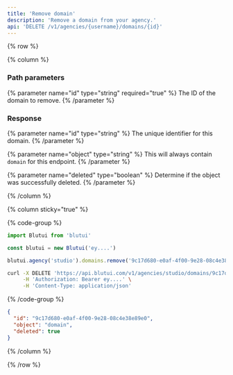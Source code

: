 ```yaml
---
title: 'Remove domain'
description: 'Remove a domain from your agency.'
api: 'DELETE /v1/agencies/{username}/domains/{id}'
---
```


{% row %}

{% column %}
### Path parameters

{% parameter name="id" type="string" required="true" %}
The ID of the domain to remove.
{% /parameter %}

### Response

{% parameter name="id" type="string" %}
The unique identifier for this domain.
{% /parameter %}

{% parameter name="object" type="string" %}
This will always contain `domain` for this endpoint.
{% /parameter %}

{% parameter name="deleted" type="boolean" %}
Determine if the object was successfully deleted.
{% /parameter %}

{% /column %}

{% column sticky="true" %}

{% code-group %}

```ts {% process=false filename="Node.js" %}
import Blutui from 'blutui'

const blutui = new Blutui('ey....')

blutui.agency('studio').domains.remove('9c17d680-e0af-4f00-9e28-08c4e38e89e0')
```

```bash {% process=false filename="cURL" %}
curl -X DELETE 'https://api.blutui.com/v1/agencies/studio/domains/9c17d680-e0af-4f00-9e28-08c4e38e89e0' \
     -H 'Authorization: Bearer ey....' \
     -H 'Content-Type: application/json'
```

{% /code-group %}

```json {% process=false filename="Response" %}
{
  "id": "9c17d680-e0af-4f00-9e28-08c4e38e89e0",
  "object": "domain",
  "deleted": true
}
```

{% /column %}

{% /row %}
